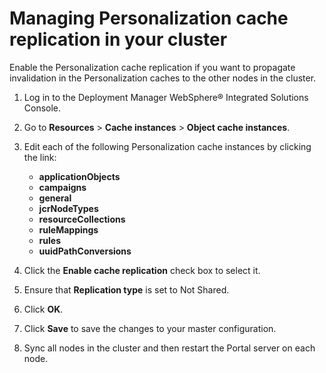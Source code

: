 # Managing Personalization cache replication in your cluster

Enable the Personalization cache replication if you want to propagate invalidation in the Personalization caches to the other nodes in the cluster.

1.  Log in to the Deployment Manager WebSphere® Integrated Solutions Console.

2.  Go to **Resources** \> **Cache instances** \> **Object cache instances**.

3.  Edit each of the following Personalization cache instances by clicking the link:

    -   **applicationObjects**
    -   **campaigns**
    -   **general**
    -   **jcrNodeTypes**
    -   **resourceCollections**
    -   **ruleMappings**
    -   **rules**
    -   **uuidPathConversions**
4.  Click the **Enable cache replication** check box to select it.

5.  Ensure that **Replication type** is set to Not Shared.

6.  Click **OK**.

7.  Click **Save** to save the changes to your master configuration.

8.  Sync all nodes in the cluster and then restart the Portal server on each node.



